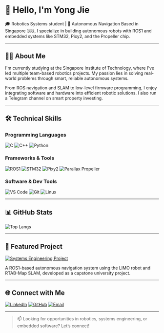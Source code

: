 # 👋 Hello, I'm Yong Jie

🎓 Robotics Systems student | 🤖 Autonomous Navigation 
Based in Singapore 🇸🇬, I specialize in building autonomous robots with ROS1 and embedded systems like STM32, Pixy2, and the Propeller chip.

---

## 🧑‍💻 About Me

I'm currently studying at the Singapore Institute of Technology, where I've led multiple team-based robotics projects. My passion lies in solving real-world problems through smart, reliable autonomous systems.  

From ROS navigation and SLAM to low-level firmware programming, I enjoy integrating software and hardware into efficient robotic solutions. I also run a Telegram channel on smart property investing.

---

## 🛠️ Technical Skills

### Programming Languages  
![C](https://img.shields.io/badge/C-00599C?style=flat&logo=c&logoColor=white)
![C++](https://img.shields.io/badge/C++-00599C?style=flat&logo=c%2B%2B&logoColor=white)
![Python](https://img.shields.io/badge/Python-3776AB?style=flat&logo=python&logoColor=white)

### Frameworks & Tools  
![ROS1](https://img.shields.io/badge/ROS1-22314E?style=flat&logo=ros&logoColor=white)
![STM32](https://img.shields.io/badge/STM32-03234B?style=flat)
![Pixy2](https://img.shields.io/badge/Pixy2-000000?style=flat)
![Parallax Propeller](https://img.shields.io/badge/Parallax_Propeller-008080?style=flat)

### Software & Dev Tools  
![VS Code](https://img.shields.io/badge/VSCode-007ACC?style=flat&logo=visual-studio-code&logoColor=white)
![Git](https://img.shields.io/badge/Git-F05032?style=flat&logo=git&logoColor=white)
![Linux](https://img.shields.io/badge/Linux-FCC624?style=flat&logo=linux&logoColor=black)

---

## 📊 GitHub Stats

![Top Langs](https://github-readme-stats.vercel.app/api/top-langs/?username=YongJiee&layout=compact&theme=github_dark)


---

## 🚀 Featured Project

[![Systems Engineering Project](https://github-readme-stats.vercel.app/api/pin/?username=YongJiee&repo=Systems-Engineering-Project-1-Group-6&theme=github_dark)](https://github.com/YongJiee/Systems-Engineering-Project-1-Group-6)

A ROS1-based autonomous navigation system using the LIMO robot and RTAB-Map SLAM, developed as a capstone university project.

---

## 🌐 Connect with Me

[![LinkedIn](https://img.shields.io/badge/LinkedIn-0077B5?style=for-the-badge&logo=linkedin&logoColor=white)](https://www.linkedin.com/in/yong-jie-tan/)
[![GitHub](https://img.shields.io/badge/GitHub-181717?style=for-the-badge&logo=github&logoColor=white)](https://github.com/Yong-Jiee)
[![Email](https://img.shields.io/badge/Email-tan_yong_jie@outlook.com-blue?style=for-the-badge&logo=gmail)](mailto:tan_yong_jie@outlook.com)

---

> 📫 Looking for opportunities in robotics, systems engineering, or embedded software? Let’s connect!

